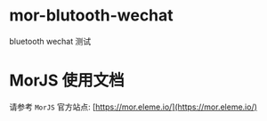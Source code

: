 # mor-blutooth-wechat

bluetooth wechat 测试

# MorJS 使用文档

请参考 `MorJS` 官方站点: [https://mor.eleme.io/](https://mor.eleme.io/)
